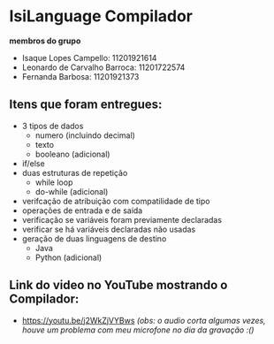 # IsiLanguage Compilador
 __membros do grupo__
  - Isaque Lopes Campello: 11201921614
  - Leonardo de Carvalho Barroca: 11201722574
  - Fernanda Barbosa: 11201921373

## Itens que foram entregues: 
 - 3 tipos de dados
    - numero (incluindo decimal)
    - texto
    - booleano (adicional)
 - if/else
 - duas estruturas de repetição
    - while loop
    - do-while (adicional)
 - verifcação de atribuição com compatilidade de tipo
 - operações de entrada e de saída
 - verificação se variáveis foram previamente declaradas
 - verificar se há variáveis declaradas não usadas
 - geração de duas linguagens de destino
    - Java
    - Python (adicional)

## Link do video no YouTube mostrando o Compilador:
 - https://youtu.be/j2WkZjVYBws
 _(obs: o audio corta algumas vezes, houve um problema com meu microfone no dia da gravação :()_